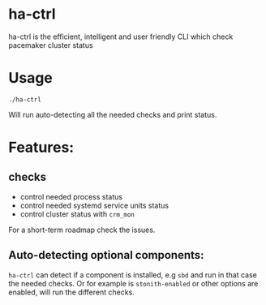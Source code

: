 # ha-ctrl

ha-ctrl is the efficient, intelligent and user friendly CLI which check pacemaker cluster status


# Usage

`./ha-ctrl`

Will run auto-detecting  all the needed checks and print status.

# Features:

## checks
- control needed process status
- control needed systemd service units status
- control cluster status with `crm_mon`

For a short-term roadmap check the issues.

## Auto-detecting optional components:

`ha-ctrl` can detect if a component is installed, e.g `sbd` and run in that case the needed checks.
Or for example is `stonith-enabled` or other options are enabled, will run the different checks.
